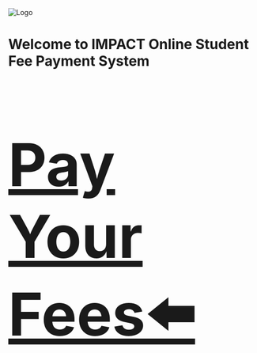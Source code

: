 <html>
<head>
<body>
<picture><img src="https://www.inovedu.net/gallery/upload_documents/img_1633346529.png" alt="Logo" style="width:auto;"></picture>
<h1><b>Welcome to IMPACT Online Student Fee Payment System</b></h1>  
<a href="https://www.onlinesbi.sbi/sbicollect/icollecthome.htm?corpID=5368415"><p style="font-size:120px"><b>Pay Your Fees⬅️</b></p></a>
</body>
</head>
</html>
